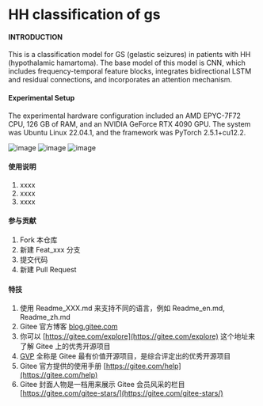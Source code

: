 # HH classification of gs

#### INTRODUCTION
This is a classification model for GS (gelastic seizures) in patients with HH (hypothalamic hamartoma). The base model of this model is CNN, which includes frequency-temporal feature blocks, integrates bidirectional LSTM and residual connections, and incorporates an attention mechanism.




#### Experimental Setup

The experimental hardware configuration included an AMD EPYC-7F72 CPU, 126 GB of RAM, and an NVIDIA GeForce RTX 4090 GPU. The system was Ubuntu Linux 22.04.1, and the framework was PyTorch 2.5.1+cu12.2.




![image](https://github.com/cy556-like/Hypothalamic-Hamartoma-Gelastic-Seizure-Classification-Model/edit/master/模型流程图.jpg)
![image](https://github.com/cy556-like/Hypothalamic-Hamartoma-Gelastic-Seizure-Classification-Model/edit/master/大模块图.jpg)
![image](https://github.com/cy556-like/Hypothalamic-Hamartoma-Gelastic-Seizure-Classification-Model/edit/master/小模块图.jpg)

#### 使用说明

1.  xxxx
2.  xxxx
3.  xxxx

#### 参与贡献

1.  Fork 本仓库
2.  新建 Feat_xxx 分支
3.  提交代码
4.  新建 Pull Request


#### 特技

1.  使用 Readme\_XXX.md 来支持不同的语言，例如 Readme\_en.md, Readme\_zh.md
2.  Gitee 官方博客 [blog.gitee.com](https://blog.gitee.com)
3.  你可以 [https://gitee.com/explore](https://gitee.com/explore) 这个地址来了解 Gitee 上的优秀开源项目
4.  [GVP](https://gitee.com/gvp) 全称是 Gitee 最有价值开源项目，是综合评定出的优秀开源项目
5.  Gitee 官方提供的使用手册 [https://gitee.com/help](https://gitee.com/help)
6.  Gitee 封面人物是一档用来展示 Gitee 会员风采的栏目 [https://gitee.com/gitee-stars/](https://gitee.com/gitee-stars/)
